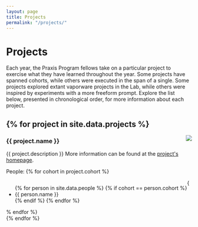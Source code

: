 ```yaml
---
layout: page
title: Projects
permalink: "/projects/"
---
```

<h1>Projects</h1>
Each year, the Praxis Program fellows take on a particular project to exercise what they have learned throughout the year. Some projects have spanned cohorts, while others were executed in the span of a single. Some projects explored extant vaporware projects in the Lab, while others were inspired by experiments with a more freeform prompt. Explore the list below, presented in chronological order, for more information about each project.

{% for project in site.data.projects %}
---
<img src="{{ project.image_path }}" style="max-width:350px; float: right; margin-left:15px;">

<h3> {{ project.name }} </h3>

{{ project.description }} More information can be found at the <a href="{{ project.url }}">project's homepage</a>.
<div style="clear:both;"/>

People:
{% for cohort in project.cohort %}
<ul style="float: left">
  {% for person in site.data.people %}
  {% if cohort == person.cohort %}<li>{{ person.name }}</li>{% endif %}
  {% endfor %}
  </ul>
  {% endfor %}
  <div style="clear:both;"></div>
{% endfor %}

